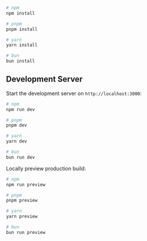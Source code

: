 ```bash
# npm
npm install

# pnpm
pnpm install

# yarn
yarn install

# bun
bun install
```

## Development Server

Start the development server on `http://localhost:3000`:

```bash
# npm
npm run dev

# pnpm
pnpm dev

# yarn
yarn dev

# bun
bun run dev
```

Locally preview production build:

```bash
# npm
npm run preview

# pnpm
pnpm preview

# yarn
yarn preview

# bun
bun run preview

